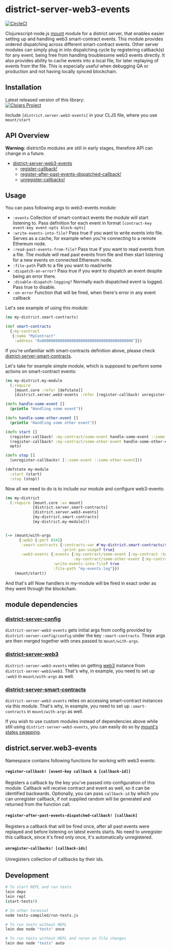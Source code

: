 # district-server-web3-events

[![CircleCI](https://circleci.com/gh/district0x/district-server-web3-events.svg?style=svg)](https://circleci.com/gh/district0x/district-server-web3-events)

Clojurescript-node.js [mount](https://github.com/tolitius/mount) module for a district server, that enables easier setting up and handling web3 smart-contract events.
This module provides ordered dispatching across different smart-contract events. Other server modules can simply plug in into
dispatching cycle by registering callback(s) for any event, being free from handling troublesome web3 events directly.
It also provides ability to cache events into a local file, for later replaying of events from the file. This is especially
useful when debugging QA or production and not having locally synced blockchain.

## Installation
Latest released version of this library: <br>
[![Clojars Project](https://img.shields.io/clojars/v/district0x/district-server-web3-events.svg)](https://clojars.org/district0x/district-server-web3-events)

Include `[district.server.web3-events]` in your CLJS file, where you use `mount/start`

## API Overview

**Warning:** district0x modules are still in early stages, therefore API can change in a future.

- [district-server-web3-events](#districtserverweb3-events)
  - [register-callback!](#register-callback)
  - [register-after-past-events-dispatched-callback!](#register-after-past-events-dispatched-callback)
  - [unregister-callbacks!](#unregister-callbacks)

## Usage
You can pass following args to web3-events module:
* `:events` Collection of smart-contract events the module will start listening to. Pass definition for each event in format
`[contract-key event-key event-opts block-opts]`
* `:write-events-into-file?` Pass true if you want to write events into file. Serves as a cache, for example when you're connecting to a remote Ethereum node.
* `:read-past-events-from-file?` Pass true if you want to read events from a file. The module will read past events from file and then start listening for a new events on connected Ethereum node.
* `:file-path` Path to a file you want to read/write
* `:dispatch-on-error?` Pass true if you want to dispatch an event despite being an error there.
* `:disable-dispatch-logging?` Normally each dispatched event is logged. Pass true to disable.
* `:on-error` Function that will be fired, when there's error in any event callback

Let's see example of using this module:
```clojure
(ns my-district.smart-contracts)

(def smart-contracts
  {:my-contract
   {:name "MyContract"
    :address "0x0000000000000000000000000000000000000000"}})
```

If you're unfamiliar with smart-contracts definition above, please check [district-server-smart-contracts](https://github.com/district0x/district-server-smart-contracts).

Let's take for example simple module, which is supposed to perform some actions on smart-contract events:

```clojure
(ns my-district.my-module
  (:require
    [mount.core :refer [defstate]]
    [district.server.web3-events :refer [register-callback! unregister-callbacks!]]))

(defn handle-some-event []
  (println "Handling some event"))

(defn handle-some-other-event []
  (println "Handling some other event"))

(defn start []
  (register-callback! :my-contract/some-event handle-some-event ::some-event)
  (register-callback! :my-contract/some-other-event handle-some-other-event ::some-other-event)
  opts)

(defn stop []
  (unregister-callbacks! [::some-event ::some-other-event]))

(defstate my-module
  :start (start)
  :stop (stop))
```

Now all we need to do is to include our module and configure web3-events:

```clojure
(ns my-district
  (:require [mount.core :as mount]
            [district.server.smart-contracts]
            [district.server.web3-events]
            [my-district.smart-contracts]
            [my-district.my-module]))


(-> (mount/with-args
      {:web3 {:port 8545}
       :smart-contracts {:contracts-var #'my-district.smart-contracts/smart-contracts
                         :print-gas-usage? true}
       :web3-events {:events {:my-contract/some-event [:my-contract :SomeEvent {} {:from-block 0 :to-block "latest"}]
                              :my-contract/some-other-event [:my-contract :SomeOtherEvent {} {:from-block 0 :to-block "latest"}]}
                     :write-events-into-file? true
                     :file-path "my-events.log"}})
    (mount/start))

```

And that's all! Now handlers in my-module will be fired in exact order as they went through the blockchain.

## module dependencies

### [district-server-config](https://github.com/district0x/district-server-config)
`district-server-web3-events` gets initial args from config provided by `district-server-config/config` under the key `:smart-contracts`. These args are then merged together with ones passed to `mount/with-args`.

### [district-server-web3](https://github.com/district0x/district-server-web3)
`district-server-web3-events` relies on getting [web3](https://github.com/ethereum/web3.js) instance from `district-server-web3/web3`. That's why, in example, you need to set up `:web3` in `mount/with-args` as well.

### [district-server-smart-contracts](https://github.com/district0x/district-server-smart-contracts)
`district-server-web3-events` relies on accessing smart-contract instances via this module. That's why, in example, you need to set up `:smart-contracts` in `mount/with-args` as well.

If you wish to use custom modules instead of dependencies above while still using `district-server-web3-events`, you can easily do so by [mount's states swapping](https://github.com/tolitius/mount#swapping-states-with-states).

## district.server.web3-events
Namespace contains following functions for working with web3 events:
#### <a name="register-callback">`register-callback! [event-key callback & [callback-id]]`
Registers a callback by the key you've passed into configuration of this module. Callback will receive contract and event
as well, so it can be identified backwards. Optionally, you can pass `callback-id` by which you can unregister callback,
if not supplied random will be generated and returned from the function call.

#### <a name="register-after-past-events-dispatched-callback">`register-after-past-events-dispatched-callback! [callback]`
Registers a callback that will be fired once, after all past events were replayed and before listening on latest events starts.
No need to unregister this callback, since it's fired only once, it's automatically unregistered.

#### <a name="unregister-callback">`unregister-callbacks! [callback-ids]`
Unregisters collection of callbacks by their ids.

## Development
```bash
# To start REPL and run tests
lein deps
lein repl
(start-tests!)

# In other terminal
node tests-compiled/run-tests.js

# To run tests without REPL
lein doo node "tests" once

# To run tests without REPL and rerun on file changes
lein doo node "tests" auto
```
